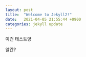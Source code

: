 ```yaml
---
layout: post
title:  "Welcome to Jekyll2!"
date:   2021-04-05 21:55:44 +0900
categories: jekyll update
---
```


이건 테스트양 

알간?


